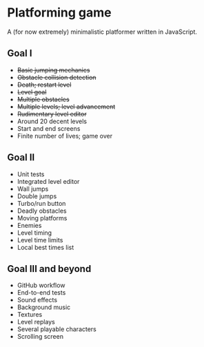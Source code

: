 # Platforming game

A (for now extremely) minimalistic platformer written in JavaScript.

## Goal I

* ~~Basic jumping mechanics~~
* ~~Obstacle collision detection~~
* ~~Death; restart level~~
* ~~Level goal~~
* ~~Multiple obstacles~~
* ~~Multiple levels; level advancement~~
* ~~Rudimentary level editor~~
* Around 20 decent levels
* Start and end screens
* Finite number of lives; game over

## Goal II

* Unit tests
* Integrated level editor
* Wall jumps
* Double jumps
* Turbo/run button
* Deadly obstacles
* Moving platforms
* Enemies
* Level timing
* Level time limits
* Local best times list

## Goal III and beyond

* GitHub workflow
* End-to-end tests
* Sound effects
* Background music
* Textures
* Level replays
* Several playable characters
* Scrolling screen
